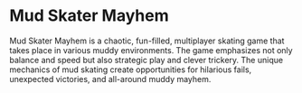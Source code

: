 # Mud Skater Mayhem
Mud Skater Mayhem is a chaotic, fun-filled, multiplayer skating game that takes place in various muddy environments. The game emphasizes not only balance and speed but also strategic play and clever trickery. The unique mechanics of mud skating create opportunities for hilarious fails, unexpected victories, and all-around muddy mayhem.
